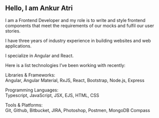 ## Hello, I am Ankur Atri

I am a Frontend Developer and my role is to write and style frontend components that meet the requirements of our mocks and fulfil our user stories. 

I have three years of industry experience in building websites and web applications.  

I specialize in Angular and React.  
  
Here is a list technologies I’ve been working with recently:

Libraries & Frameworks:  
Angular, Angular Material, RxJS,  React, Bootstrap, Node.js, Express

Programming Languages:  
Typescript, JavaScript, JSX, EJS, HTML, CSS

Tools & Platforms:  
Git, Github, Bitbucket, JIRA, Photoshop, Postmen, MongoDB Compass
